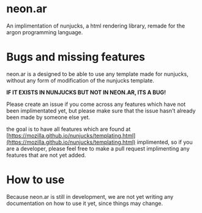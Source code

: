 # neon.ar

An implimentation of nunjucks, a html rendering library, remade for the argon programming language.

# Bugs and missing features

neon.ar is a designed to be able to use any template made for nunjucks, without any form of modification of the nunjucks template.

**IF IT EXISTS IN NUNJUCKS BUT NOT IN NEON.AR, ITS A BUG!**

Please create an issue if you come across any features which have not been implimentated yet, but please make sure that the issue hasn't already been made by someone else yet.

the goal is to have all features which are found at [https://mozilla.github.io/nunjucks/templating.html](https://mozilla.github.io/nunjucks/templating.html) implimented, so if you are a developer, please feel free to make a pull request implimenting any features that are not yet added.

# How to use

Because neon.ar is still in development, we are not yet writing any documentation on how to use it yet, since things may change.
